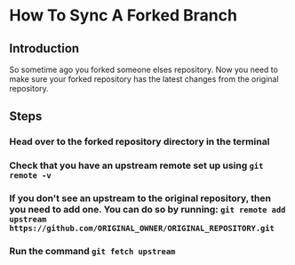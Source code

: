 # How To Sync A Forked Branch

## Introduction

So sometime ago you forked someone elses repository. Now you need to make sure your forked repository has the latest changes from the original repository.

## Steps

### Head over to the forked repository directory in the terminal

### Check that you have an upstream remote set up using `git remote -v`

### If you don't see an upstream to the original repository, then you need to add one. You can do so by running: `git remote add upstream https://github.com/ORIGINAL_OWNER/ORIGINAL_REPOSITORY.git`

### Run the command `git fetch upstream`
